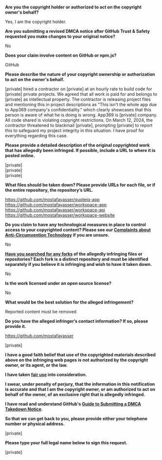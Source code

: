 **Are you the copyright holder or authorized to act on the copyright owner's behalf?**

Yes, I am the copyright holder.

**Are you submitting a revised DMCA notice after GitHub Trust & Safety requested you make changes to your original notice?**

No

**Does your claim involve content on GitHub or npm.js?**

GitHub

**Please describe the nature of your copyright ownership or authorization to act on the owner's behalf.**

[private] hired a contractor on [private] at an hourly rate to build code for [private] private projects. We agreed that all work is paid for and belongs to [private] as intellectual property. The contractor is releasing project files and mentioning this in project descriptions as "This isn't the whole app due to App369 company's confidentiality." which clearly showcases that this person is aware of what he is doing is wrong. App369 is [private] company. All code shared is violating copyright restrictions. On March 12, 2024, the contractor threatened to blackmail [private], prompting [private] to report this to safeguard my project integrity in this situation. I have proof for everything regarding this case.

**Please provide a detailed description of the original copyrighted work that has allegedly been infringed. If possible, include a URL to where it is posted online.**

[private]  
[private]  
[private]  

**What files should be taken down? Please provide URLs for each file, or if the entire repository, the repository’s URL.**

https://github.com/mostafayasser/quoteiq-app  
https://github.com/mostafayasser/workspace-app  
https://github.com/mostafayasser/workspace-api  
https://github.com/mostafayasser/workspace-website  

**Do you claim to have any technological measures in place to control access to your copyrighted content? Please see our <a href="https://docs.github.com/articles/guide-to-submitting-a-dmca-takedown-notice#complaints-about-anti-circumvention-technology">Complaints about Anti-Circumvention Technology</a> if you are unsure.**

No

**<a href="https://docs.github.com/articles/dmca-takedown-policy#b-what-about-forks-or-whats-a-fork">Have you searched for any forks</a> of the allegedly infringing files or repositories? Each fork is a distinct repository and must be identified separately if you believe it is infringing and wish to have it taken down.**

No

**Is the work licensed under an open source license?**

No

**What would be the best solution for the alleged infringement?**

Reported content must be removed

**Do you have the alleged infringer’s contact information? If so, please provide it.**

https://github.com/mostafayasser

[private]

**I have a good faith belief that use of the copyrighted materials described above on the infringing web pages is not authorized by the copyright owner, or its agent, or the law.**

**I have taken <a href="https://www.lumendatabase.org/topics/22">fair use</a> into consideration.**

**I swear, under penalty of perjury, that the information in this notification is accurate and that I am the copyright owner, or am authorized to act on behalf of the owner, of an exclusive right that is allegedly infringed.**

**I have read and understand GitHub's <a href="https://docs.github.com/articles/guide-to-submitting-a-dmca-takedown-notice/">Guide to Submitting a DMCA Takedown Notice</a>.**

**So that we can get back to you, please provide either your telephone number or physical address.**

[private]  

**Please type your full legal name below to sign this request.**

[private]  
